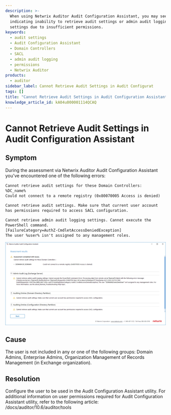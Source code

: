 ```yaml
---
description: >-
  When using Netwrix Auditor Audit Configuration Assistant, you may see errors
  indicating inability to retrieve audit settings or admin audit logging
  settings due to insufficient permissions.
keywords:
  - audit settings
  - Audit Configuration Assistant
  - Domain Controllers
  - SACL
  - admin audit logging
  - permissions
  - Netwrix Auditor
products:
  - auditor
sidebar_label: Cannot Retrieve Audit Settings in Audit Configurat
tags: []
title: "Cannot Retrieve Audit Settings in Audit Configuration Assistant"
knowledge_article_id: kA04u000001114QCAQ
---
```


# Cannot Retrieve Audit Settings in Audit Configuration Assistant

## Symptom

During the assessment via Netwrix Auditor Audit Configuration Assistant you've encountered one of the following errors:

```text
Cannot retrieve audit settings for these Domain Controllers:
%DC_name% 
Could not connect to a remote registry (0x80070005 Access is denied)
```

```text
Cannot retrieve audit settings. Make sure that current user account has permissions required to access SACL configuration.
```

```text
Cannot retrieve admin audit logging settings. Cannot execute the PowerShell command.
[FailureCategory=AuthZ-CmdletAccessDeniedException]
The user %user% isn't assigned to any management roles.
```

![Audit Configuration Assistant error screenshot](images/ka04u00000117HQ_0EM4u000008M035.png)

## Cause

The user is not included in any or one of the following groups: Domain Admins, Enterprise Admins, Organization Management of Records Management (in Exchange organization).

## Resolution

Configure the user to be used in the Audit Configuration Assistant utility. For additional information on user permissions required for Audit Configuration Assistant utility, refer to the following article: /docs/auditor/10.6/auditor/tools
